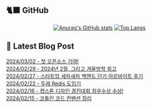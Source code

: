 

## 🐈‍⬛ GitHub

<div align = "center">
  
[![Anurag's GitHub stats](https://github-readme-stats.vercel.app/api?username=shkisme&rank_icon=github&include_all_commits=true&count_private=true&show_icons=true&theme=shades-of-purple&show=reviews,discussions_started,discussions_answered,prs_merged,prs_merged_percentage)](https://github.com/anuraghazra/github-readme-stats) 
[![Top Langs](https://github-readme-stats.vercel.app/api/top-langs/?username=shkisme&layout=donut-vertical&theme=shades-of-purple&langs_count=6&private=true&exclude_repo=Embedded-term)](https://github.com/anuraghazra/github-readme-stats)
  
</div>



## 📝 Latest Blog Post

[2024/03/02 - 첫 오픈소스 기여!](https://shkisme.vercel.app/my-first-open-source-contribution) <br/>
[2024/02/29 - 2024년 2월, 그리고 겨울방학 회고](https://shkisme.vercel.app/2024-02-log) <br/>
[2024/02/27 - 스타트업 세차새차 백엔드 단기 아르바이트 후기](https://shkisme.vercel.app/wash-car-new-car-part-time-job) <br/>
[2024/02/22 - 두레 Redis 도입기](https://shkisme.vercel.app/doore-redis) <br/>
[2024/02/16 - 캡스톤 디자인 경진대회 최우수상 수상!](https://shkisme.vercel.app/capstone-design-awards) <br/>
[2024/02/15 - 코틀린 코드 컨벤션 정리](https://shkisme.vercel.app/kotlin-code-convention) <br/>
